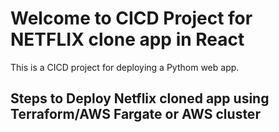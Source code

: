 
# Welcome to CICD Project for NETFLIX clone app in React

This is a CICD project for deploying a Pythom web app.

## Steps to Deploy Netflix cloned app using Terraform/AWS Fargate or AWS cluster
